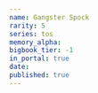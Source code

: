 ```yaml
---
name: Gangster Spock
rarity: 5
series: tos
memory_alpha:
bigbook_tier: -1
in_portal: true
date:
published: true
---
```



